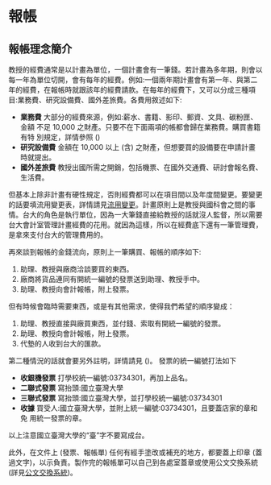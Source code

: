 # 報帳

## 報帳理念簡介

 教授的經費通常是以計畫為單位，一個計畫會有一筆錢。若計畫為多年期，則會以每一年為單位切開，會有每年的經費。例如:一個兩年期計畫會有第一年、與第二年的經費，在報帳時就跟該年的經費請款。在每年的經費下，又可以分成三種項目:業務費、研究設備費、國外差旅費。各費用敘述如下:

* **業務費** 大部分的經費來源，例如:薪水、書籍、影印、郵資、文具、碳粉匣、金額 不足 10,000 之財產。只要不在下面兩項的帳都會歸在業務費。購買書籍有特 別規定，詳情參照 ()
* **研究設備費** 金額在 10,000 以上 (含) 之財產，但想要買的設備要在申請計畫時就提出。
* **國外差旅費** 教授出國所需之開銷，包括機票、在國外交通費、研討會報名費、生活費。

但基本上除非計畫有硬性規定，否則經費都可以在項目間以及年度間變更。要變更的話要填流用變更表，詳情請見[流用變更](./reimburse-change.md)。計畫原則上是教授與國科會之間的事情。台大的角色是執行單位，因為一大筆錢直接給教授的話就沒人監督，所以需要台大會計室管理計畫經費的花用。就因為這樣，所以在經費底下還有一筆管理費，是拿來支付台大的管理費用的。

再來談到報帳的金錢流向，原則上一筆購買、報帳的順序如下:

1. 助理、教授與廠商洽談要買的東西。
2. 廠商將貨品連同有開統一編號的發票送到助理、教授手中。 
3. 助理、教授向會計報帳，附上發票。

但有時候會臨時需要東西，或是有其他需求，使得我們希望的順序變成：

1. 助理、教授直接與廠買東西，並付錢、索取有開統一編號的發票。 
2. 助理、教授向會計報帳，附上發票。
3. 代墊的人收到台大的匯款。

第二種情況的話就會要另外註明，詳情請見 ()。 發票的統一編號打法如下

* **收銀機發票** 打學校統一編號:03734301，再加上品名。
* **二聯式發票** 寫抬頭:國立臺灣大學
* **三聯式發票** 寫抬頭:國立臺灣大學，並打學校統一編號:03734301
* **收據** 買受人:國立臺灣大學，並附上統一編號:03734301，且要蓋店家的章和免 用統一發票的章。

以上注意國立臺灣大學的“臺”字不要寫成台。

此外，在文件上 (發票、報帳單) 任何有經手塗改或補充的地方，都要蓋上印章 (蓋過文字)，以示負責。製作完的報帳單可以自己到各處室蓋章或使用公文交換系統(詳見[公文交換系統](./exchange.md))。